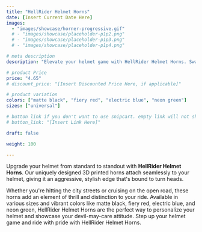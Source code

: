 ```yaml
---
title: "HellRider Helmet Horns"
date: [Insert Current Date Here]
images:
  - "images/showcase/horner-progressive.gif"
  # - "images/showcase/placeholder-p1p2.png"
  # - "images/showcase/placeholder-p1p3.png"
  # - "images/showcase/placeholder-p1p4.png"

# meta description
description: "Elevate your helmet game with HellRider Helmet Horns. Swap out the ordinary for the extraordinary with our 3D printed, durable helmet horns. Available in a spectrum of colors to complement your style."

# product Price
price: "4.65"
# discount_price: "[Insert Discounted Price Here, if applicable]"

# product variation
colors: ["matte black", "fiery red", "electric blue", "neon green"]
sizes: ["universal"]

# button link if you don't want to use snipcart. empty link will not show button
# button_link: "[Insert Link Here]"

draft: false

weight: 100

---
```


Upgrade your helmet from standard to standout with **HellRider Helmet Horns**. Our uniquely designed 3D printed horns attach seamlessly to your helmet, giving it an aggressive, stylish edge that's bound to turn heads.

Whether you're hitting the city streets or cruising on the open road, these horns add an element of thrill and distinction to your ride. Available in various sizes and vibrant colors like matte black, fiery red, electric blue, and neon green, HellRider Helmet Horns are the perfect way to personalize your helmet and showcase your devil-may-care attitude. Step up your helmet game and ride with pride with HellRider Helmet Horns.
